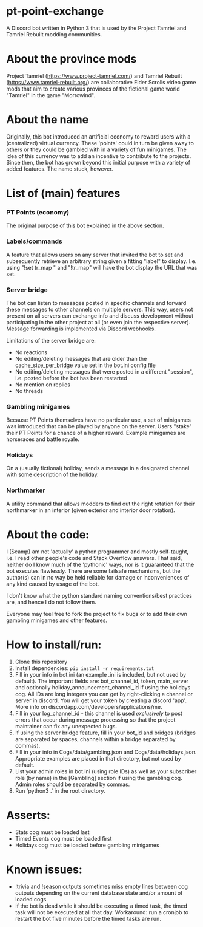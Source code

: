 # pt-point-exchange
A Discord bot written in Python 3 that is used by the Project Tamriel and Tamriel Rebuilt modding communities.

# About the province mods
Project Tamriel (https://www.project-tamriel.com/) and Tamriel Rebuilt (https://www.tamriel-rebuilt.org/) are collaborative Elder Scrolls video game mods that aim to create various provinces of the fictional game world "Tamriel" in the game "Morrowind".

# About the name
Originally, this bot introduced an artificial economy to reward users with a (centralized) virtual currency.
These 'points' could in turn be given away to others or they could be gambled with in a variety of fun minigames.
The idea of this currency was to add an incentive to contribute to the projects.
Since then, the bot has grown beyond this initial purpose with a variety of added features. The name stuck, however.

# List of (main) features
### PT Points (economy)
The original purpose of this bot explained in the above section.

### Labels/commands
A feature that allows users on any server that invited the bot to set and subsequently retrieve an arbitrary string given a fitting "label" to display.
I.e. using "!set tr_map <url>" and "!tr_map" will have the bot display the URL that was set.

### Server bridge
The bot can listen to messages posted in specific channels and forward these messages to other channels on multiple servers. This way, users not present on all servers can exchange info and discuss development without participating in the other project at all (or even join the respective server).
Message forwarding is implemented via Discord webhooks.

Limitations of the server bridge are:
* No reactions
* No editing/deleting messages that are older than the cache_size_per_bridge value set in the bot.ini config file
* No editing/deleting messages that were posted in a different "session", i.e. posted before the bot has been restarted
* No mention on replies
* No threads

### Gambling minigames
Because PT Points themselves have no particular use, a set of minigames was introduced that can be played by anyone on the server. Users "stake" their PT Points for a chance of a higher reward. Example minigames are horseraces and battle royale.

### Holidays
On a (usually fictional) holiday, sends a message in a designated channel with some description of the holiday.

### Northmarker
A utility command that allows modders to find out the right rotation for their northmarker in an interior (given exterior and interior door rotation).

# About the code:
I (Scamp) am not 'actually' a python programmer and mostly self-taught, i.e. I read other people's code and Stack Overflow answers. That said, neither do I know much of the 'pythonic' ways, nor is it guaranteed that the bot executes flawlessly. There are some failsafe mechanisms, but the author(s) can in no way be held reliable for damage or inconveniences of any kind caused by usage of the bot.

I don't know what the python standard naming conventions/best practices are, and hence I do not follow them.

Everyone may feel free to fork the project to fix bugs or to add their own gambling minigames and other features.

# How to install/run:
1. Clone this repository
2. Install dependencies: `pip install -r requirements.txt`
3. Fill in your info in bot.ini (an example .ini is included, but not used by default). The important fields are: bot_channel_id, token, main_server and optionally holiday_announcement_channel_id if using the holidays cog. All IDs are long integers you can get by right-clicking a channel or server in discord. You will get your token by creating a discord 'app'. More info on discordapp.com/developers/applications/me.
4. Fill in your log_channel_id - this channel is used *exclusively* to post errors that occur during message processing so that the project maintainer can fix any unexpected bugs.
5. If using the server bridge feature, fill in your bot_id and bridges (bridges are separated by spaces, channels within a bridge separated by commas).
6. Fill in your info in Cogs/data/gambling.json and Cogs/data/holidays.json. Appropriate examples are placed in that directory, but not used by default.
7. List your admin roles in bot.ini (using role IDs) as well as your subscriber role (by name) in the [Gambling] section if using the gambling cog. Admin roles should be separated by commas.
8. Run 'python3 .' in the root directory.

# Asserts:
- Stats cog must be loaded last
- Timed Events cog must be loaded first
- Holidays cog must be loaded before gambling minigames

# Known issues:
- !trivia and !season outputs sometimes miss empty lines between cog outputs depending on the current database state and/or amount of loaded cogs
- If the bot is dead while it should be executing a timed task, the timed task will not be executed at all that day. Workaround: run a cronjob to restart the bot five minutes before the timed tasks are run.

